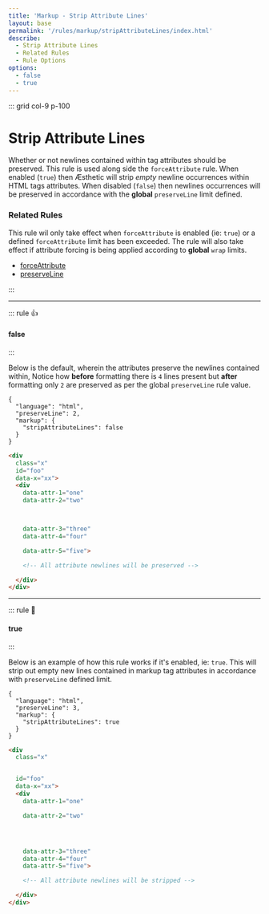 ```yaml
---
title: 'Markup - Strip Attribute Lines'
layout: base
permalink: '/rules/markup/stripAttributeLines/index.html'
describe:
  - Strip Attribute Lines
  - Related Rules
  - Rule Options
options:
  - false
  - true
---
```


::: grid col-9 p-100

# Strip Attribute Lines

Whether or not newlines contained within tag attributes should be preserved. This rule is used along side the `forceAttribute` rule. When enabled (`true`) then Æsthetic will strip _empty_ newline occurrences within HTML tags attributes. When disabled (`false`) then newlines occurrences will be preserved in accordance with the **global** `preserveLine` limit defined.

### Related Rules

This rule wil only take effect when `forceAttribute` is enabled (ie: `true`) or a defined `forceAttribute` limit has been exceeded. The rule will also take effect if attribute forcing is being applied according to **global** `wrap` limits.

- [forceAttribute](/rules/markup/forceAttribute/)
- [preserveLine](/rules/global/preserveLine/)

:::

---

::: rule 👍

#### false

:::

Below is the default, wherein the attributes preserve the newlines contained within, Notice how **before** formatting there is `4` lines present but **after** formatting only `2` are preserved as per the global `preserveLine` rule value.

```json:rules
{
  "language": "html",
  "preserveLine": 2,
  "markup": {
    "stripAttributeLines": false
  }
}
```

<!-- prettier-ignore -->
```html
<div
  class="x"
  id="foo"
  data-x="xx">
  <div
    data-attr-1="one"
    data-attr-2="two"



    data-attr-3="three"
    data-attr-4="four"

    data-attr-5="five">

    <!-- All attribute newlines will be preserved -->

  </div>
</div>
```

---

::: rule 🙌

#### true

:::

Below is an example of how this rule works if it's enabled, ie: `true`. This will strip out empty new lines contained in markup tag attributes in accordance with `preserveLine` defined limit.

```json:rules
{
  "language": "html",
  "preserveLine": 3,
  "markup": {
    "stripAttributeLines": true
  }
}
```

<!-- prettier-ignore -->
```html
<div
  class="x"


  id="foo"
  data-x="xx">
  <div
    data-attr-1="one"

    data-attr-2="two"




    data-attr-3="three"
    data-attr-4="four"
    data-attr-5="five">

    <!-- All attribute newlines will be stripped -->

  </div>
</div>
```
